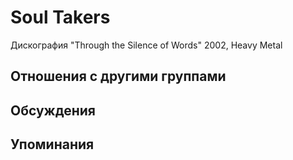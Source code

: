 # Soul Takers

Дискография
"Through the Silence of Words" 2002, Heavy Metal

## Отношения с другими группами


## Обсуждения


## Упоминания


